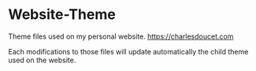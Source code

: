 # Website-Theme

Theme files used on my personal website.
https://charlesdoucet.com

Each modifications to those files will update automatically the child theme used on the website.
